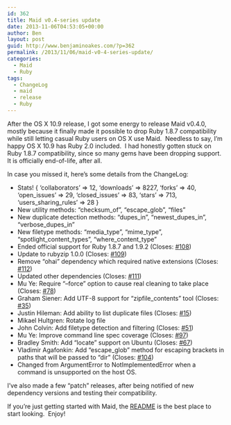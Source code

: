 ```yaml
---
id: 362
title: Maid v0.4-series update
date: 2013-11-06T04:53:05+00:00
author: Ben
layout: post
guid: http://www.benjaminoakes.com/?p=362
permalink: /2013/11/06/maid-v0-4-series-update/
categories:
  - Maid
  - Ruby
tags:
  - ChangeLog
  - maid
  - release
  - Ruby
---
```

After the OS X 10.9 release, I got some energy to release Maid v0.4.0, mostly because it finally made it possible to drop Ruby 1.8.7 compatibility while still letting casual Ruby users on OS X use Maid.  Needless to say, I&#8217;m happy OS X 10.9 has Ruby 2.0 included.  I had honestly gotten stuck on Ruby 1.8.7 compatibility, since so many gems have been dropping support.  It is officially end-of-life, after all.

In case you missed it, here&#8217;s some details from the ChangeLog:

  * Stats! { &#8216;collaborators&#8217; => 12, &#8216;downloads&#8217; => 8227, &#8216;forks&#8217; => 40, &#8216;open\_issues&#8217; => 29, &#8216;closed\_issues&#8217; => 83, &#8216;stars&#8217; => 713, &#8216;users\_sharing\_rules&#8217; => 28 }
  * New utility methods: &#8220;checksum\_of&#8221;, &#8220;escape\_glob&#8221;, &#8220;files&#8221;
  * New duplicate detection methods: &#8220;dupes\_in&#8221;, &#8220;newest\_dupes\_in&#8221;, &#8220;verbose\_dupes_in&#8221;
  * New filetype methods: &#8220;media\_type&#8221;, &#8220;mime\_type&#8221;, &#8220;spotlight\_content\_types&#8221;, &#8220;where\_content\_type&#8221;
  * Ended official support for Ruby 1.8.7 and 1.9.2 (Closes: [#108](https://github.com/benjaminoakes/maid/issues/108 "Drop support for 1.8.7"))
  * Update to rubyzip 1.0.0 (Closes: [#109](https://github.com/benjaminoakes/maid/issues/109 "Update to rubyzip 1.0.0"))
  * Remove &#8220;ohai&#8221; dependency which required native extensions (Closes: [#112](https://github.com/benjaminoakes/maid/issues/112 "Remove ohai dependency"))
  * Updated other dependencies (Closes: [#111](https://github.com/benjaminoakes/maid/issues/111 "Update dependencies"))
  * Mu Ye: Require &#8220;&#8211;force&#8221; option to cause real cleaning to take place (Closes: [#78](https://github.com/benjaminoakes/maid/issues/78 "Require option to cause real cleaning to take place"))
  * Graham Siener: Add UTF-8 support for &#8220;zipfile_contents&#8221; tool (Closes: [#35](https://github.com/benjaminoakes/maid/issues/35 "OSX zipfile extraction tool fails on zip files with UTF8 characters"))
  * Justin Hileman: Add ability to list duplicate files (Closes: [#15](https://github.com/benjaminoakes/maid/issues/15 "Add ability to list duplicate files"))
  * Mikael Hultgren: Rotate log file
  * John Colvin: Add filetype detection and filtering (Closes: [#51](https://github.com/benjaminoakes/maid/issues/51 "Add filetype detection"))
  * Mu Ye: Improve command line spec coverage (Closes: [#97](https://github.com/benjaminoakes/maid/pull/97 "Add spec for showing version"))
  * Bradley Smith: Add &#8220;locate&#8221; support on Ubuntu (Closes: [#67](https://github.com/benjaminoakes/maid/issues/67 "Add locate support on Ubuntu"))
  * Vladimir Agafonkin: Add &#8220;escape_glob&#8221; method for escaping brackets in paths that will be passed to &#8220;dir&#8221; (Closes: [#104](https://github.com/benjaminoakes/maid/pull/104 "Add escape_glob method for escaping brackets in paths that will be passed to dir"))
  * Changed from ArgumentError to NotImplementedError when a command is unsupported on the host OS.

I&#8217;ve also made a few &#8220;patch&#8221; releases, after being notified of new dependency versions and testing their compatibility.

If you&#8217;re just getting started with Maid, the [README](https://github.com/benjaminoakes/maid) is the best place to start looking.  Enjoy!